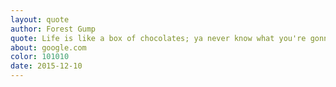 ```yaml
---
layout: quote
author: Forest Gump
quote: Life is like a box of chocolates; ya never know what you're gonna get.
about: google.com
color: 101010
date: 2015-12-10
---
```

